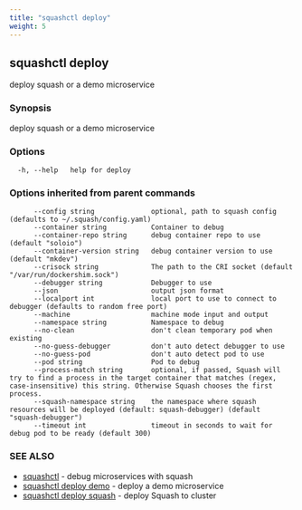 ```yaml
---
title: "squashctl deploy"
weight: 5
---
```

## squashctl deploy

deploy squash or a demo microservice

### Synopsis

deploy squash or a demo microservice

### Options

```
  -h, --help   help for deploy
```

### Options inherited from parent commands

```
      --config string              optional, path to squash config (defaults to ~/.squash/config.yaml)
      --container string           Container to debug
      --container-repo string      debug container repo to use (default "soloio")
      --container-version string   debug container version to use (default "mkdev")
      --crisock string             The path to the CRI socket (default "/var/run/dockershim.sock")
      --debugger string            Debugger to use
      --json                       output json format
      --localport int              local port to use to connect to debugger (defaults to random free port)
      --machine                    machine mode input and output
      --namespace string           Namespace to debug
      --no-clean                   don't clean temporary pod when existing
      --no-guess-debugger          don't auto detect debugger to use
      --no-guess-pod               don't auto detect pod to use
      --pod string                 Pod to debug
      --process-match string       optional, if passed, Squash will try to find a process in the target container that matches (regex, case-insensitive) this string. Otherwise Squash chooses the first process.
      --squash-namespace string    the namespace where squash resources will be deployed (default: squash-debugger) (default "squash-debugger")
      --timeout int                timeout in seconds to wait for debug pod to be ready (default 300)
```

### SEE ALSO

* [squashctl](../squashctl)	 - debug microservices with squash
* [squashctl deploy demo](../squashctl_deploy_demo)	 - deploy a demo microservice
* [squashctl deploy squash](../squashctl_deploy_squash)	 - deploy Squash to cluster

